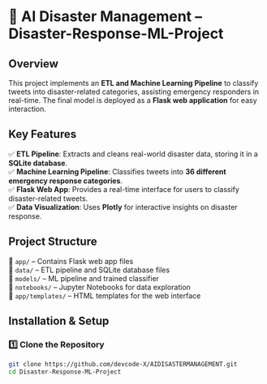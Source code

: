 # 🚀 AI Disaster Management – Disaster-Response-ML-Project  

## **Overview**  
This project implements an **ETL and Machine Learning Pipeline** to classify tweets into disaster-related categories, assisting emergency responders in real-time. The final model is deployed as a **Flask web application** for easy interaction.  

## **Key Features**  
✅ **ETL Pipeline**: Extracts and cleans real-world disaster data, storing it in a **SQLite database**.  
✅ **Machine Learning Pipeline**: Classifies tweets into **36 different emergency response categories**.  
✅ **Flask Web App**: Provides a real-time interface for users to classify disaster-related tweets.  
✅ **Data Visualization**: Uses **Plotly** for interactive insights on disaster response.  

## **Project Structure**  
📂 `app/` – Contains Flask web app files  
📂 `data/` – ETL pipeline and SQLite database files  
📂 `models/` – ML pipeline and trained classifier  
📂 `notebooks/` – Jupyter Notebooks for data exploration  
📂 `app/templates/` – HTML templates for the web interface  

## **Installation & Setup**  
### **1️⃣ Clone the Repository**  
```bash
git clone https://github.com/devcode-X/AIDISASTERMANAGEMENT.git
cd Disaster-Response-ML-Project
